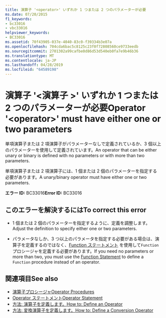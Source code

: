 ```yaml
---
title: 演算子 '<operator>' いずれか 1 つまたは 2 つのパラメーターが必要
ms.date: 07/20/2015
f1_keywords:
- bc33016
- vbc33016
helpviewer_keywords:
- BC33016
ms.assetid: 70f43905-037e-4040-83c0-f39334b3e07a
ms.openlocfilehash: 704cda6bac5c8125c23f0f72808560ce9733eedb
ms.sourcegitcommit: 2701302a99cafbe0d86d53d540eb0fa7e9b46b36
ms.translationtype: MT
ms.contentlocale: ja-JP
ms.lasthandoff: 04/28/2019
ms.locfileid: "64589198"
---
```

# <a name="operator-operator-must-have-either-one-or-two-parameters"></a><span data-ttu-id="dd345-102">演算子 '\<演算子 >' いずれか 1 つまたは 2 つのパラメーターが必要</span><span class="sxs-lookup"><span data-stu-id="dd345-102">Operator '\<operator>' must have either one or two parameters</span></span>
<span data-ttu-id="dd345-103">単項演算子または 2 項演算子がパラメーターなしで定義されているか、3 個以上のパラメーターを使用して定義されています。</span><span class="sxs-lookup"><span data-stu-id="dd345-103">An operator that can be either unary or binary is defined with no parameters or with more than two parameters.</span></span>  
  
 <span data-ttu-id="dd345-104">単項演算子または 2 項演算子には、1 個または 2 個のパラメーターを指定する必要があります。</span><span class="sxs-lookup"><span data-stu-id="dd345-104">A unary/binary operator must have either one or two parameters.</span></span>  
  
 <span data-ttu-id="dd345-105">**エラー ID:** BC33016</span><span class="sxs-lookup"><span data-stu-id="dd345-105">**Error ID:** BC33016</span></span>  
  
## <a name="to-correct-this-error"></a><span data-ttu-id="dd345-106">このエラーを解決するには</span><span class="sxs-lookup"><span data-stu-id="dd345-106">To correct this error</span></span>  
  
- <span data-ttu-id="dd345-107">1 個または 2 個のパラメーターを指定するように、定義を調整します。</span><span class="sxs-lookup"><span data-stu-id="dd345-107">Adjust the definition to specify either one or two parameters.</span></span>  
  
- <span data-ttu-id="dd345-108">パラメータなしか、3 つ以上のパラメータを指定する必要がある場合は、演算子を定義するのではなく、[Function ステートメント](../../visual-basic/language-reference/statements/function-statement.md) を使用して`Function`プロシージャを定義する必要があります。</span><span class="sxs-lookup"><span data-stu-id="dd345-108">If you need no parameters or more than two, you must use the [Function Statement](../../visual-basic/language-reference/statements/function-statement.md) to define a `Function` procedure instead of an operator.</span></span>  
  
## <a name="see-also"></a><span data-ttu-id="dd345-109">関連項目</span><span class="sxs-lookup"><span data-stu-id="dd345-109">See also</span></span>

- [<span data-ttu-id="dd345-110">演算子プロシージャ</span><span class="sxs-lookup"><span data-stu-id="dd345-110">Operator Procedures</span></span>](../../visual-basic/programming-guide/language-features/procedures/operator-procedures.md)
- [<span data-ttu-id="dd345-111">Operator ステートメント</span><span class="sxs-lookup"><span data-stu-id="dd345-111">Operator Statement</span></span>](../../visual-basic/language-reference/statements/operator-statement.md)
- [<span data-ttu-id="dd345-112">方法: 演算子を定義します。</span><span class="sxs-lookup"><span data-stu-id="dd345-112">How to: Define an Operator</span></span>](../../visual-basic/programming-guide/language-features/procedures/how-to-define-an-operator.md)
- [<span data-ttu-id="dd345-113">方法: 変換演算子を定義します。</span><span class="sxs-lookup"><span data-stu-id="dd345-113">How to: Define a Conversion Operator</span></span>](../../visual-basic/programming-guide/language-features/procedures/how-to-define-a-conversion-operator.md)

